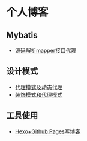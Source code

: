 # 个人博客

## Mybatis

- [源码解析mapper接口代理](https://github.com/Jimmy2Angel/Blog/issues/3)

## 设计模式

- [代理模式及动态代理](https://github.com/Jimmy2Angel/Blog/issues/2)
- [装饰模式和代理模式](https://github.com/Jimmy2Angel/Blog/issues/4)

## 工具使用

- [Hexo+Github Pages写博客](https://github.com/Jimmy2Angel/Blog/issues/1)
